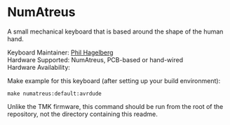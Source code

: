 NumAtreus
===

A small mechanical keyboard that is based around the shape of the human hand.


Keyboard Maintainer: [Phil Hagelberg](https://github.com/technomancy)  
Hardware Supported: NumAtreus, PCB-based or hand-wired  
Hardware Availability: 

Make example for this keyboard (after setting up your build environment):

    make numatreus:default:avrdude

Unlike the TMK firmware, this command should be run from the root of
the repository, not the directory containing this readme.

